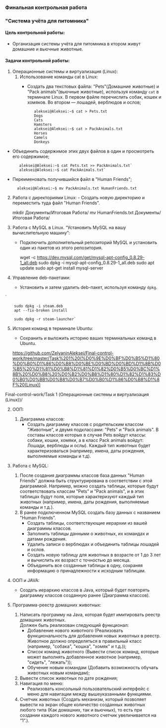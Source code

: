 ### Финальная контрольная работа
### "Система учёта для питомника"
#### Цель контрольной работы: 
- Организация системы учёта для питомника в ктором живут домашние и вьючные животные.

 #### Задачи контрольной работы: 
 1. Операционные системы и виртуализация (Linux):
    1. Использование команды cat в Linux:
       - Создать два текстовых файла: "Pets"(Домашние животные) и "Pack animals"(вьючные животные), используя команду `cat` 
       в терминале Linux. В первом файле перечислить собак, кошек и хомяков. Во втором — лошадей, верблюдов и ослов;

                aleksei@Aleksei:~$ cat > Pets.txt
                Dogs
                Cats
                Hamsters
                aleksei@Aleksei:~$ cat > PackAnimals.txt
                Horses
                Camels
                Donkeys

- Объединить содержимое этих двух файлов в один и просмотреть его содержимое;
 
         aleksei@Aleksei:~$ cat Pets.txt >> PackAnimals.txt`
         aleksei@Aleksei:~$ cat PackAnimals.txt`


- Переименовать получившийся файл в "Human Friends";
        
        aleksei@Aleksei:~$ mv PackAnimals.txt HumanFriends.txt
       
2.   Работа с директориями Linux:
    - Создать новую директорию и переместить туда файл "Human Friends".
       
 
       mkdir Документы/Итоговая Работа/
       mv HumanFriends.txt Документы/Итоговая Работа/
    
3. Работа с MySQL в Linux. “Установить MySQL на вашу вычислительную машину”:
    - Подключить дополнительный репозиторий MySQL и установить один из пакетов из этого репозитория.
   

        wget -c https://dev.mysql.com/get/mysql-apt-config_0.8.29-1_all.deb 
        sudo dpkg -i mysql-apt-config_0.8.29-1_all.deb
        sudo apt update
        sudo apt-get install mysql-server

4. Управление deb-пакетами:
    - Установить и затем удалить deb-пакет, используя команду `dpkg`.

`        

        sudo dpkg -i steam.deb
        apt --fix-broken install

        sudo dpkg -r steam-launcher`

5. История команд в терминале Ubuntu:
    - Сохранить и выложить историю ваших терминальных команд в Ubuntu.

   https://github.com/ZelyaninAleksei/Final-control-work/tree/master/Task%201%20(%D0%9E%D0%BF%D0%B5%D1%80%D0%B0%D1%86%D0%B8%D0%BE%D0%BD%D0%BD%D1%8B%D0%B5%20%D1%81%D0%B8%D1%81%D1%82%D0%B5%D0%BC%D1%8B%20%D0%B8%20%D0%B2%D0%B8%D1%80%D1%82%D1%83%D0%B0%D0%BB%D0%B8%D0%B7%D0%B0%D1%86%D0%B8%D1%8F%20(Linux))

 Final-control-work/Task 1 (Операционные системы и виртуализация (Linux))/


2. ООП:
   1. Диаграмма классов:
       - Создать диаграмму классов с родительским классом "Животные", и двумя подклассами: "Pets" и "Pack animals". 
       В составы классов которых в случае Pets войдут классы: собаки, кошки, хомяки, а в класс Pack animals войдут: 
       Лошади, верблюды и ослы). Каждый тип животных будет характеризоваться (например, имена, даты рождения, 
       выполняемые команды и т.д).

 3. Работа с MySQL:
    1. После создания диаграммы классов база данных "Human Friends" должна быть структурирована 
    в соответствии с этой диаграммой. Например, можно создать таблицы, которые будут соответствовать классам "Pets" и 
    "Pack animals", и в этих таблицах будут поля, которые характеризуют каждый тип животных (например, имена, даты рождения, 
    выполняемые команды и т.д.). 
    2. В ранее подключенном MySQL создать базу данных с названием "Human Friends".
       - Создать таблицы, соответствующие иерархии из вашей диаграммы классов.
       - Заполнить таблицы данными о животных, их командах и датами рождения.
       - Удалить записи о верблюдах и объединить таблицы лошадей и ослов.
       - Создать новую таблицу для животных в возрасте от 1 до 3 лет и вычислить их возраст с точностью до месяца.
       - Объединить все созданные таблицы в одну, сохраняя информацию о принадлежности к исходным таблицам.

4. ООП и JAVA:
    - Создать иерархию классов в Java, который будет повторять диаграмму классов созданную ранее (Диаграмма классов).

5. Программа-реестр домашних животных:
   1. Написать программу на Java, которая будет имитировать реестр домашних животных.  
      Должен быть реализован следующий функционал:
      - Добавление нового животного (Реализовать функциональность для добавления новых животных в реестр. 
      Животное должно определяться в правильный класс (например, "собака", "кошка", "хомяк" и т.д.));
      - Список команд животного (Вывести список команд, которые может выполнять добавленное животное 
      (например, "сидеть", "лежать"));
      - Обучение новым командам (Добавить возможность обучать животных новым командам);
   2. Вывести список животных по дате рождения;
   3. Навигация по меню:
      - Реализовать консольный пользовательский интерфейс с меню для навигации между вышеуказанными функциями.
   4. Счетчик животных (Создать механизм, который позволяет вывести на экран общее количество созданных животных любого 
      типа (Как домашних, так и вьючных), то есть при создании каждого нового животного счетчик увеличивается на “1”.). 

 
 